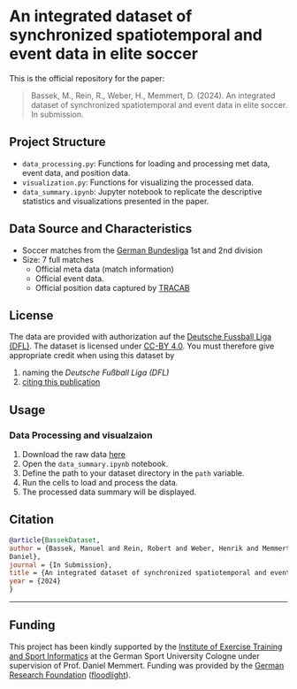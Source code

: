 # An integrated dataset of synchronized spatiotemporal and event data in elite soccer

This is the official repository for the paper: 
>Bassek, M., Rein, R., Weber, H., Memmert, D. (2024). An integrated dataset of
> synchronized spatiotemporal and event data in elite soccer. In submission.

## Project Structure

- `data_processing.py`: Functions for loading and processing met data, event data, and position data.
- `visualization.py`: Functions for visualizing the processed data.
- `data_summary.ipynb`: Jupyter notebook to replicate the descriptive statistics and visualizations presented in the paper.

## Data Source and Characteristics

- Soccer matches from the [German Bundesliga](https://www.dfl.de/de/) 1st and 2nd division 
- Size: 7 full matches
  - Official meta data (match information)
  - Official event data.
  - Official position data captured by [TRACAB](https://tracab.com/products/tracab-technologies/)
  
## License
The data are provided with authorization auf the [Deutsche Fussball Liga (DFL)](https://www.dfl.de/de/). The dataset
is licensed under [CC-BY 4.0](https://creativecommons.org/licenses/by/4.0/). You must therefore give appropriate credit
when using this dataset by
1) naming the *Deutsche Fußball Liga (DFL)*
2) [citing this publication](##citation)

## Usage

### Data Processing and visualzaion

1. Download the raw data [here](LINKTOREPO)
2. Open the `data_summary.ipynb` notebook.
3. Define the path to your dataset directory in the `path` variable.
4. Run the cells to load and process the data.
5. The processed data summary will be displayed.

## Citation
```BibTeX
@article{BassekDataset,
author = {Bassek, Manuel and Rein, Robert and Weber, Henrik and Memmert,
Daniel},
journal = {In Submission},
title = {An integrated dataset of synchronized spatiotemporal and event data in elite soccer},
year = {2024}
}
```
---

## Funding
This project has been kindly supported by the [Institute of Exercise Training and Sport
Informatics](https://www.dshs-koeln.de/en/institut-fuer-trainingswissenschaft-und-sportinformatik/) at the German Sport
University Cologne under supervision of Prof. Daniel Memmert. Funding was provided by the 
[German Research Foundation](https://www.dfg.de/en) 
([floodlight](https://gepris.dfg.de/gepris/projekt/522904388?context=projekt&task=showDetail&id=522904388&)).
